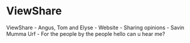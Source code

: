 # ViewShare
ViewShare - Angus, Tom and Elyse - Website - Sharing opinions - Savin Mumma Urf - For the people by the people
hello can u hear me?